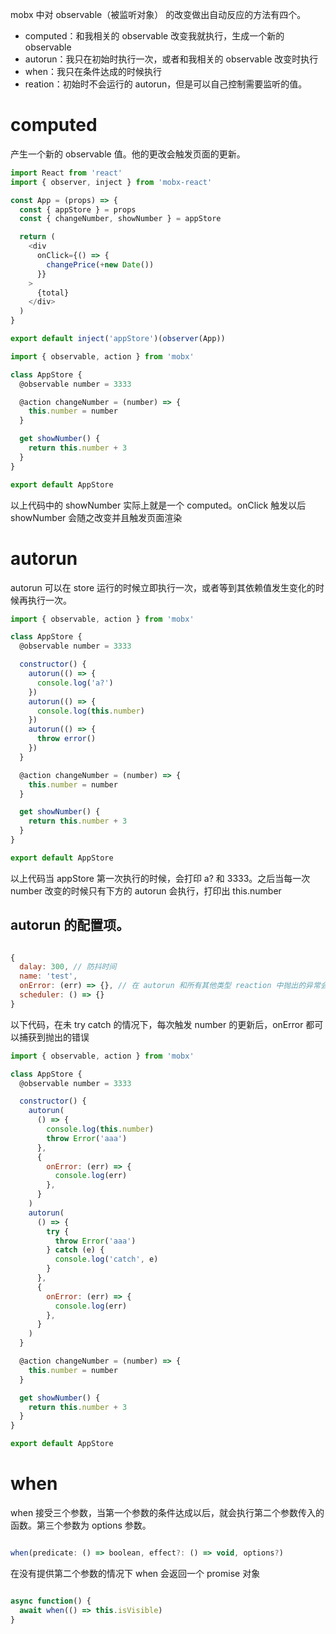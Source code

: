 mobx 中对 observable（被监听对象） 的改变做出自动反应的方法有四个。

- computed：和我相关的 observable 改变我就执行，生成一个新的 observable
- autorun：我只在初始时执行一次，或者和我相关的 observable 改变时执行
- when：我只在条件达成的时候执行
- reation：初始时不会运行的 autorun，但是可以自己控制需要监听的值。

# computed

产生一个新的 observable 值。他的更改会触发页面的更新。

```javascript
import React from 'react'
import { observer, inject } from 'mobx-react'

const App = (props) => {
  const { appStore } = props
  const { changeNumber, showNumber } = appStore

  return (
    <div
      onClick={() => {
        changePrice(+new Date())
      }}
    >
      {total}
    </div>
  )
}

export default inject('appStore')(observer(App))
```

```javascript
import { observable, action } from 'mobx'

class AppStore {
  @observable number = 3333

  @action changeNumber = (number) => {
    this.number = number
  }

  get showNumber() {
    return this.number + 3
  }
}

export default AppStore
```

以上代码中的 showNumber 实际上就是一个 computed。onClick 触发以后 showNumber 会随之改变并且触发页面渲染

# autorun

autorun 可以在 store 运行的时候立即执行一次，或者等到其依赖值发生变化的时候再执行一次。

```javascript
import { observable, action } from 'mobx'

class AppStore {
  @observable number = 3333

  constructor() {
    autorun(() => {
      console.log('a?')
    })
    autorun(() => {
      console.log(this.number)
    })
    autorun(() => {
      throw error()
    })
  }

  @action changeNumber = (number) => {
    this.number = number
  }

  get showNumber() {
    return this.number + 3
  }
}

export default AppStore
```

以上代码当 appStore 第一次执行的时候，会打印 a? 和 3333。之后当每一次 number 改变的时候只有下方的 autorun 会执行，打印出 this.number

## autorun 的配置项。

```javascript

{
  dalay: 300, // 防抖时间
  name: 'test',
  onError: (err) => {}, // 在 autorun 和所有其他类型 reaction 中抛出的异常会被捕获并打印到控制台
  scheduler: () => {}
}

```

以下代码，在未 try catch 的情况下，每次触发 number 的更新后，onError 都可以捕获到抛出的错误

```javascript
import { observable, action } from 'mobx'

class AppStore {
  @observable number = 3333

  constructor() {
    autorun(
      () => {
        console.log(this.number)
        throw Error('aaa')
      },
      {
        onError: (err) => {
          console.log(err)
        },
      }
    )
    autorun(
      () => {
        try {
          throw Error('aaa')
        } catch (e) {
          console.log('catch', e)
        }
      },
      {
        onError: (err) => {
          console.log(err)
        },
      }
    )
  }

  @action changeNumber = (number) => {
    this.number = number
  }

  get showNumber() {
    return this.number + 3
  }
}

export default AppStore
```

# when

when 接受三个参数，当第一个参数的条件达成以后，就会执行第二个参数传入的函数。第三个参数为 options 参数。

```javascript

when(predicate: () => boolean, effect?: () => void, options?)

```

在没有提供第二个参数的情况下 when 会返回一个 promise 对象

```javascript

async function() {
  await when(() => this.isVisible)
}

```
